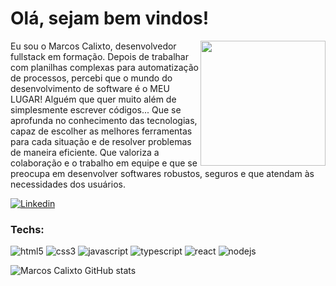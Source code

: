 # Olá, sejam bem vindos!

<img src="https://placehold.co/200x100" width="200px" align="right" >
  <p align="left">
Eu sou o Marcos Calixto, desenvolvedor fullstack em formação. Depois de trabalhar com planilhas complexas para automatização de processos, percebi que o mundo do desenvolvimento de software é o MEU LUGAR! Alguém que quer muito além de simplesmente escrever códigos... Que se aprofunda no conhecimento das tecnologias, capaz de escolher as melhores ferramentas para cada situação e de resolver problemas de maneira eficiente. Que valoriza a colaboração e o trabalho em equipe e que se preocupa em desenvolver softwares robustos, seguros e que atendam às necessidades dos usuários.
  </p>

[![Linkedin](https://img.shields.io/badge/LinkedIn-0077B5?style=for-the-badge&logo=linkedin&logoColor=white)](https://www.linkedin.com/in/marcos-calixto-b720a2313/)

### Techs:

![html5](https://img.shields.io/badge/HTML5-E34F26?style=for-the-badge&logo=html5&logoColor=white)
![css3](https://img.shields.io/badge/CSS3-1572B6?style=for-the-badge&logo=css3&logoColor=white)
![javascript](https://img.shields.io/badge/JavaScript-323330?style=for-the-badge&logo=javascript&logoColor=F7DF1E)
![typescript](https://img.shields.io/badge/TypeScript-007ACC?style=for-the-badge&logo=typescript&logoColor=white)
![react](https://img.shields.io/badge/React-20232A?style=for-the-badge&logo=react&logoColor=61DAFB)
![nodejs](https://img.shields.io/badge/Node%20js-339933?style=for-the-badge&logo=nodedotjs&logoColor=white)

![Marcos Calixto GitHub stats](https://github-readme-stats.vercel.app/api?username=SMarcosCalixtoJ&show_icons=true&theme=radical&count_private=true)
